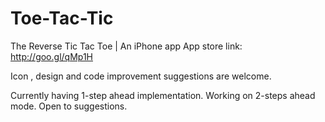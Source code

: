 Toe-Tac-Tic
===========

The Reverse Tic Tac Toe | An iPhone app
App store link: http://goo.gl/qMp1H

Icon , design and code improvement suggestions are welcome. 

Currently having 1-step ahead implementation. Working on 2-steps ahead mode. 
Open to suggestions.
